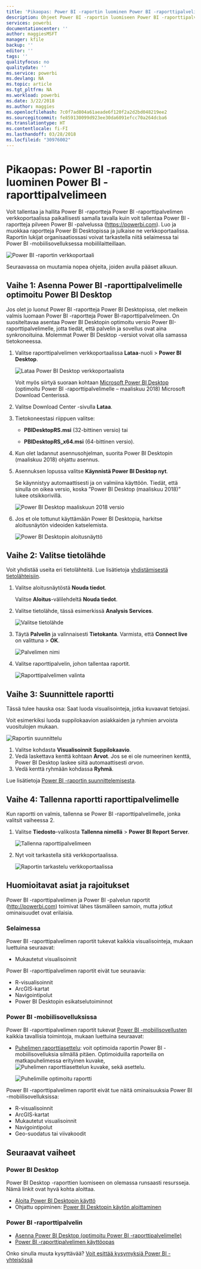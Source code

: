 ```yaml
---
title: 'Pikaopas: Power BI -raportin luominen Power BI -raporttipalvelimeen'
description: Ohjeet Power BI -raportin luomiseen Power BI -raporttipalvelimelle helposti ja nopeasti.
services: powerbi
documentationcenter: ''
author: maggiesMSFT
manager: kfile
backup: ''
editor: ''
tags: ''
qualityfocus: no
qualitydate: ''
ms.service: powerbi
ms.devlang: NA
ms.topic: article
ms.tgt_pltfrm: NA
ms.workload: powerbi
ms.date: 3/22/2018
ms.author: maggies
ms.openlocfilehash: 7c0f7ad804a61aeade6f120f2a2d2bd048219ee2
ms.sourcegitcommit: fe859130099d923ee30da6091efcc70a264dcba6
ms.translationtype: HT
ms.contentlocale: fi-FI
ms.lasthandoff: 03/28/2018
ms.locfileid: "30976002"
---
```

# <a name="quickstart-create-a-power-bi-report-for-power-bi-report-server"></a>Pikaopas: Power BI -raportin luominen Power BI -raporttipalvelimeen
Voit tallentaa ja hallita Power BI -raportteja Power BI -raporttipalvelimen verkkoportaalissa paikallisesti samalla tavalla kuin voit tallentaa Power BI -raportteja pilveen Power BI -palvelussa (https://powerbi.com). Luo ja muokkaa raportteja Power BI Desktopissa ja julkaise ne verkkoportaalissa. Raportin lukijat organisaatiossasi voivat tarkastella niitä selaimessa tai Power BI -mobiilisovelluksessa mobiililaitteillaan.

![Power BI -raportin verkkoportaali](media/quickstart-create-powerbi-report/report-server-powerbi-report.png)

Seuraavassa on muutamia nopea ohjeita, joiden avulla pääset alkuun.

## <a name="step-1-install-power-bi-desktop-optimized-for-power-bi-report-server"></a>Vaihe 1: Asenna Power BI -raporttipalvelimelle optimoitu Power BI Desktop

Jos olet jo luonut Power BI -raportteja Power BI Desktopissa, olet melkein valmis luomaan Power BI -raportteja Power BI-raporttipalvelimeen. On suositeltavaa asentaa Power BI Desktopin optimoitu versio Power BI-raporttipalvelimelle, jotta tiedät, että palvelin ja sovellus ovat aina synkronoituina. Molemmat Power BI Desktop -versiot voivat olla samassa tietokoneessa.

1. Valitse raporttipalvelimen verkkoportaalissa **Lataa**-nuoli > **Power BI Desktop**.

    ![Lataa Power BI Desktop verkkoportaalista](media/quickstart-create-powerbi-report/report-server-download-web-portal.png)

    Voit myös siirtyä suoraan kohtaan [Microsoft Power BI Desktop](https://www.microsoft.com/download/details.aspx?id=56723) (optimoitu Power BI -raporttipalvelimelle – maaliskuu 2018) Microsoft Download Centerissä.

2. Valitse Download Center -sivulla **Lataa**.

3. Tietokoneestasi riippuen valitse:

    - **PBIDesktopRS.msi** (32-bittinen versio) tai

    - **PBIDesktopRS_x64.msi** (64-bittinen versio).

4. Kun olet ladannut asennusohjelman, suorita Power BI Desktopin (maaliskuu 2018) ohjattu asennus.

2. Asennuksen lopussa valitse **Käynnistä Power BI Desktop nyt**.
   
    Se käynnistyy automaattisesti ja on valmiina käyttöön. Tiedät, että sinulla on oikea versio, koska ”Power BI Desktop (maaliskuu 2018)” lukee otsikkorivillä.

    ![Power BI Desktop maaliskuun 2018 versio](media/quickstart-create-powerbi-report/report-server-desktop-march-2018.png)

3. Jos et ole tottunut käyttämään Power BI Desktopia, harkitse aloitusnäytön videoiden katselemista.
   
    ![Power BI Desktopin aloitusnäyttö](media/quickstart-create-powerbi-report/report-server-powerbi-desktop-start.png)

## <a name="step-2-select-a-data-source"></a>Vaihe 2: Valitse tietolähde
Voit yhdistää useita eri tietolähteitä. Lue lisätietoja [yhdistämisestä tietolähteisiin](connect-data-sources.md).

1. Valitse aloitusnäytöstä **Nouda tiedot**.
   
    Valitse **Aloitus**-välilehdeltä **Nouda tiedot**.
2. Valitse tietolähde, tässä esimerkissä **Analysis Services**.
   
    ![Valitse tietolähde](media/quickstart-create-powerbi-report/report-server-get-data-ssas.png)
3. Täytä **Palvelin** ja valinnaisesti **Tietokanta**. Varmista, että **Connect live** on valittuna > **OK**.
   
    ![Palvelimen nimi](media/quickstart-create-powerbi-report/report-server-ssas-server-name.png)
4. Valitse raporttipalvelin, johon tallentaa raportit.
   
    ![Raporttipalvelimen valinta](media/quickstart-create-powerbi-report/report-server-select-server.png)

## <a name="step-3-design-your-report"></a>Vaihe 3: Suunnittele raportti
Tässä tulee hauska osa: Saat luoda visualisointeja, jotka kuvaavat tietojasi.

Voit esimerkiksi luoda suppilokaavion asiakkaiden ja ryhmien arvoista vuositulojen mukaan.

![Raportin suunnittelu](media/quickstart-create-powerbi-report/report-server-create-funnel.png)

1. Valitse kohdasta **Visualisoinnit** **Suppilokaavio**.
2. Vedä laskettava kenttä kohtaan **Arvot**. Jos se ei ole numeerinen kenttä, Power BI Desktop laskee siitä automaattisesti *arvon*.
3. Vedä kenttä ryhmään kohdassa **Ryhmä**.

Lue lisätietoja [Power BI -raportin suunnittelemisesta](../desktop-report-view.md).

## <a name="step-4-save-your-report-to-the-report-server"></a>Vaihe 4: Tallenna raportti raporttipalvelimelle
Kun raportti on valmis, tallenna se Power BI -raporttipalvelimelle, jonka valitsit vaiheessa 2.

1. Valitse **Tiedosto**-valikosta **Tallenna nimellä** > **Power BI Report Server**.
   
    ![Tallenna raporttipalvelimeen](media/quickstart-create-powerbi-report/report-server-save-as-powerbi-report-server.png)
2. Nyt voit tarkastella sitä verkkoportaalissa.
   
    ![Raportin tarkastelu verkkoportaalissa](media/quickstart-create-powerbi-report/report-server-powerbi-report.png)

## <a name="considerations-and-limitations"></a>Huomioitavat asiat ja rajoitukset
Power BI -raporttipalvelimen ja Power BI -palvelun raportit (http://powerbi.com) toimivat lähes täsmälleen samoin, mutta jotkut ominaisuudet ovat erilaisia.

### <a name="in-a-browser"></a>Selaimessa
Power BI -raporttipalvelimen raportit tukevat kaikkia visualisointeja, mukaan luettuina seuraavat:

* Mukautetut visualisoinnit

Power BI -raporttipalvelimen raportit eivät tue seuraavia:

* R-visualisoinnit
* ArcGIS-kartat
* Navigointipolut
* Power BI Desktopin esikatselutoiminnot

### <a name="in-the-power-bi-mobile-apps"></a>Power BI -mobiilisovelluksissa
Power BI -raporttipalvelimen raportit tukevat [Power BI -mobiilisovellusten](../mobile-apps-for-mobile-devices.md) kaikkia tavallisia toimintoja, mukaan luettuina seuraavat:

* [Puhelimen raporttiasettelu](../desktop-create-phone-report.md): voit optimoida raportin Power BI -mobiilisovelluksia silmällä pitäen. Optimoiduilla raporteilla on matkapuhelimessa erityinen kuvake, ![Puhelimen raporttiasettelun kuvake](media/quickstart-create-powerbi-report/power-bi-rs-mobile-optimized-icon.png), sekä asettelu.
  
    ![Puhelimille optimoitu raportti](media/quickstart-create-powerbi-report/power-bi-rs-mobile-optimized-report.png)

Power BI -raporttipalvelimen raportit eivät tue näitä ominaisuuksia Power BI -mobiilisovelluksissa:

* R-visualisoinnit
* ArcGIS-kartat
* Mukautetut visualisoinnit
* Navigointipolut
* Geo-suodatus tai viivakoodit

## <a name="next-steps"></a>Seuraavat vaiheet
### <a name="power-bi-desktop"></a>Power BI Desktop
Power BI Desktop -raporttien luomiseen on olemassa runsaasti resursseja. Nämä linkit ovat hyvä kohta aloittaa.

* [Aloita Power BI Desktopin käyttö](../desktop-getting-started.md)
* Ohjattu oppiminen: [Power BI Desktopin käytön aloittaminen](../guided-learning/gettingdata.yml#step-2)


### <a name="power-bi-report-server"></a>Power BI -raporttipalvelin
* [Asenna Power BI Desktop (optimoitu Power BI -raporttipalvelimelle)](install-powerbi-desktop.md)  
* [Power BI -raporttipalvelimen käyttöopas](user-handbook-overview.md)  

Onko sinulla muuta kysyttävää? [Voit esittää kysymyksiä Power BI -yhteisössä](https://community.powerbi.com/)
